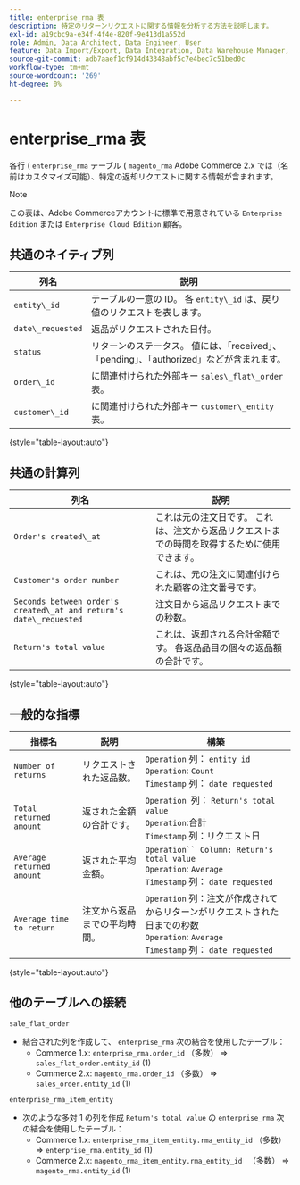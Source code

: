 ```yaml
---
title: enterprise_rma 表
description: 特定のリターンリクエストに関する情報を分析する方法を説明します。
exl-id: a19cbc9a-e34f-4f4e-820f-9e413d1a552d
role: Admin, Data Architect, Data Engineer, User
feature: Data Import/Export, Data Integration, Data Warehouse Manager, Commerce Tables
source-git-commit: adb7aaef1cf914d43348abf5c7e4bec7c51bed0c
workflow-type: tm+mt
source-wordcount: '269'
ht-degree: 0%

---
```


# enterprise_rma 表

各行 ( `enterprise_rma` テーブル ( `magento_rma` Adobe Commerce 2.x では（名前はカスタマイズ可能）、特定の返却リクエストに関する情報が含まれます。

>[!NOTE]
>
>この表は、Adobe Commerceアカウントに標準で用意されている `Enterprise Edition` または `Enterprise Cloud Edition` 顧客。

## 共通のネイティブ列

| **列名** | **説明** |
|---|---|
| `entity\_id` | テーブルの一意の ID。 各 `entity\_id` は、戻り値のリクエストを表します。 |
| `date\_requested` | 返品がリクエストされた日付。 |
| `status` | リターンのステータス。 値には、「received」、「pending」、「authorized」などが含まれます。 |
| `order\_id` | に関連付けられた外部キー `sales\_flat\_order` 表。 |
| `customer\_id` | に関連付けられた外部キー `customer\_entity` 表。 |

{style="table-layout:auto"}

## 共通の計算列

| **列名** | **説明** |
|---|---|
| `Order's created\_at` | これは元の注文日です。 これは、注文から返品リクエストまでの時間を取得するために使用できます。 |
| `Customer's order number` | これは、元の注文に関連付けられた顧客の注文番号です。 |
| `Seconds between order's created\_at and return's date\_requested` | 注文日から返品リクエストまでの秒数。 |
| `Return's total value` | これは、返却される合計金額です。 各返品品目の個々の返品額の合計です。 |

{style="table-layout:auto"}

## 一般的な指標

| **指標名** | **説明** | **構築** |
|---|---|---|
| `Number of returns` | リクエストされた返品数。 | `Operation` 列： `entity id`<br>`Operation`: `Count`<br>`Timestamp` 列： `date requested` |
| `Total returned amount` | 返された金額の合計です。 | `Operation `列： `Return's total value`<br>`Operation`:合計<br>`Timestamp` 列：リクエスト日 |
| `Average returned amount` | 返された平均金額。 | `Operation`` Column: Return's total value`<br>`Operation`: `Average`<br>`Timestamp` 列： `date requested` |
| `Average time to return` | 注文から返品までの平均時間。 | `Operation` 列：注文が作成されてからリターンがリクエストされた日までの秒数<br>`Operation`: `Average`<br>`Timestamp` 列： `date requested` |

{style="table-layout:auto"}

## 他のテーブルへの接続

`sale_flat_order`

* 結合された列を作成して、 `enterprise_rma` 次の結合を使用したテーブル：
   * Commerce 1.x: `enterprise_rma.order_id` （多数） => `sales_flat_order.entity_id` (1)
   * Commerce 2.x: `magento_rma.order_id` （多数） => `sales_order.entity_id` (1)

`enterprise_rma_item_entity`

* 次のような多対 1 の列を作成 `Return's total value` の `enterprise_rma` 次の結合を使用したテーブル：
   * Commerce 1.x: `enterprise_rma_item_entity.rma_entity_id` （多数） => `enterprise_rma.entity_id` (1)
   * Commerce 2.x: `magento_rma_item_entity.rma_entity_id ` （多数） => `magento_rma.entity_id` (1)
